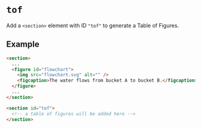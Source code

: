 # `tof`

Add a `<section>` element with ID `"tof"` to generate a Table of Figures.

## Example

```html
<section>
  ...
  <figure id="flowchart">
    <img src="flowchart.svg" alt="" />
    <figcaption>The water flows from bucket A to bucket B.</figcaption>
  </figure>
  ...
</section>

<section id="tof">
  <!-- a table of figures will be added here -->
</section>
```
